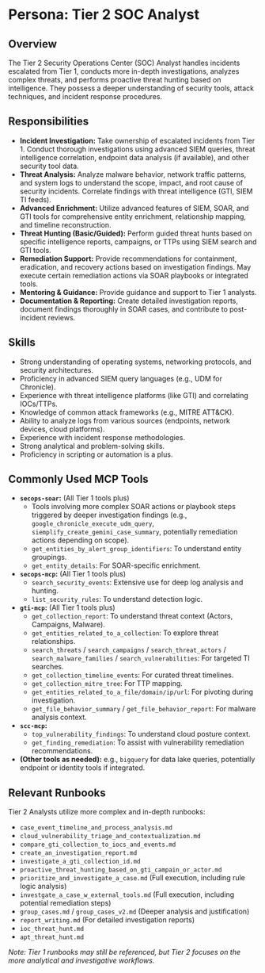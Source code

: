 # Persona: Tier 2 SOC Analyst

## Overview

The Tier 2 Security Operations Center (SOC) Analyst handles incidents escalated from Tier 1, conducts more in-depth investigations, analyzes complex threats, and performs proactive threat hunting based on intelligence. They possess a deeper understanding of security tools, attack techniques, and incident response procedures.

## Responsibilities

*   **Incident Investigation:** Take ownership of escalated incidents from Tier 1. Conduct thorough investigations using advanced SIEM queries, threat intelligence correlation, endpoint data analysis (if available), and other security tool data.
*   **Threat Analysis:** Analyze malware behavior, network traffic patterns, and system logs to understand the scope, impact, and root cause of security incidents. Correlate findings with threat intelligence (GTI, SIEM TI feeds).
*   **Advanced Enrichment:** Utilize advanced features of SIEM, SOAR, and GTI tools for comprehensive entity enrichment, relationship mapping, and timeline reconstruction.
*   **Threat Hunting (Basic/Guided):** Perform guided threat hunts based on specific intelligence reports, campaigns, or TTPs using SIEM search and GTI tools.
*   **Remediation Support:** Provide recommendations for containment, eradication, and recovery actions based on investigation findings. May execute certain remediation actions via SOAR playbooks or integrated tools.
*   **Mentoring & Guidance:** Provide guidance and support to Tier 1 analysts.
*   **Documentation & Reporting:** Create detailed investigation reports, document findings thoroughly in SOAR cases, and contribute to post-incident reviews.

## Skills

*   Strong understanding of operating systems, networking protocols, and security architectures.
*   Proficiency in advanced SIEM query languages (e.g., UDM for Chronicle).
*   Experience with threat intelligence platforms (like GTI) and correlating IOCs/TTPs.
*   Knowledge of common attack frameworks (e.g., MITRE ATT&CK).
*   Ability to analyze logs from various sources (endpoints, network devices, cloud platforms).
*   Experience with incident response methodologies.
*   Strong analytical and problem-solving skills.
*   Proficiency in scripting or automation is a plus.

## Commonly Used MCP Tools

*   **`secops-soar`:** (All Tier 1 tools plus)
    *   Tools involving more complex SOAR actions or playbook steps triggered by deeper investigation findings (e.g., `google_chronicle_execute_udm_query`, `siemplify_create_gemini_case_summary`, potentially remediation actions depending on scope).
    *   `get_entities_by_alert_group_identifiers`: To understand entity groupings.
    *   `get_entity_details`: For SOAR-specific enrichment.
*   **`secops-mcp`:** (All Tier 1 tools plus)
    *   `search_security_events`: Extensive use for deep log analysis and hunting.
    *   `list_security_rules`: To understand detection logic.
*   **`gti-mcp`:** (All Tier 1 tools plus)
    *   `get_collection_report`: To understand threat context (Actors, Campaigns, Malware).
    *   `get_entities_related_to_a_collection`: To explore threat relationships.
    *   `search_threats` / `search_campaigns` / `search_threat_actors` / `search_malware_families` / `search_vulnerabilities`: For targeted TI searches.
    *   `get_collection_timeline_events`: For curated threat timelines.
    *   `get_collection_mitre_tree`: For TTP mapping.
    *   `get_entities_related_to_a_file/domain/ip/url`: For pivoting during investigation.
    *   `get_file_behavior_summary` / `get_file_behavior_report`: For malware analysis context.
*   **`scc-mcp`:**
    *   `top_vulnerability_findings`: To understand cloud posture context.
    *   `get_finding_remediation`: To assist with vulnerability remediation recommendations.
*   **(Other tools as needed):** e.g., `bigquery` for data lake queries, potentially endpoint or identity tools if integrated.

## Relevant Runbooks

Tier 2 Analysts utilize more complex and in-depth runbooks:

*   `case_event_timeline_and_process_analysis.md`
*   `cloud_vulnerability_triage_and_contextualization.md`
*   `compare_gti_collection_to_iocs_and_events.md`
*   `create_an_investigation_report.md`
*   `investigate_a_gti_collection_id.md`
*   `proactive_threat_hunting_based_on_gti_campain_or_actor.md`
*   `prioritize_and_investigate_a_case.md` (Full execution, including rule logic analysis)
*   `investgate_a_case_w_external_tools.md` (Full execution, including potential remediation steps)
*   `group_cases.md` / `group_cases_v2.md` (Deeper analysis and justification)
*   `report_writing.md` (For detailed investigation reports)
*   `ioc_threat_hunt.md`
*   `apt_threat_hunt.md`

*Note: Tier 1 runbooks may still be referenced, but Tier 2 focuses on the more analytical and investigative workflows.*
